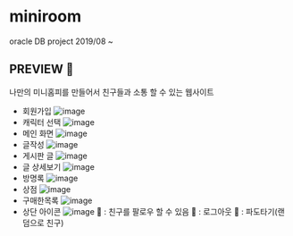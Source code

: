 # miniroom
oracle DB project
2019/08 ~
## PREVIEW 🌠
나만의 미니홈피를 만들어서 친구들과 소통 할 수 있는 웹사이트 
- 회원가입
![image](https://user-images.githubusercontent.com/42020919/65212326-ac4e8c80-dadc-11e9-86f1-4e7a375dc162.png)
- 캐릭터 선택
![image](https://user-images.githubusercontent.com/42020919/65212358-c0928980-dadc-11e9-9fb1-d1c58a9615ce.png)
- 메인 화면
![image](https://user-images.githubusercontent.com/42020919/65212383-d86a0d80-dadc-11e9-9cc5-6149a159cf6b.png)
- 글작성
![image](https://user-images.githubusercontent.com/42020919/65212418-f6d00900-dadc-11e9-8d7b-b60a489e0724.png)
- 게시판 글
![image](https://user-images.githubusercontent.com/42020919/65212431-08191580-dadd-11e9-8f25-b8f8a75ea47f.png)
- 글 상세보기
![image](https://user-images.githubusercontent.com/42020919/65212459-297a0180-dadd-11e9-9b7b-cc81d43d646a.png)
- 방명록
![image](https://user-images.githubusercontent.com/42020919/65212483-4c0c1a80-dadd-11e9-929c-b3aa1ec99bf0.png)
- 상점
![image](https://user-images.githubusercontent.com/42020919/65212496-56c6af80-dadd-11e9-8833-66b485379721.png)
- 구매한목록
![image](https://user-images.githubusercontent.com/42020919/65212521-69d97f80-dadd-11e9-9c2f-9dd284d914fd.png)
- 상단 아이콘
![image](https://user-images.githubusercontent.com/42020919/65212545-883f7b00-dadd-11e9-8dec-5de13645f64f.png)
🙋‍ : 친구를 팔로우 할 수 있음
👋 : 로그아웃
🌌 : 파도타기(랜덤으로 친구)
